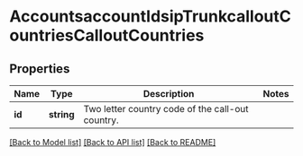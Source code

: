 # AccountsaccountIdsipTrunkcalloutCountriesCalloutCountries

## Properties
Name | Type | Description | Notes
------------ | ------------- | ------------- | -------------
**id** | **string** | Two letter country code of the  call-out country. | 

[[Back to Model list]](../README.md#documentation-for-models) [[Back to API list]](../README.md#documentation-for-api-endpoints) [[Back to README]](../README.md)


